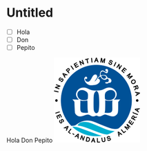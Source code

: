 # Untitled

* [ ] Hola
* [ ] Don
* [ ] Pepito

Hola Don Pepito ![](../../.gitbook/assets/escudo-al-andalus.png) 

